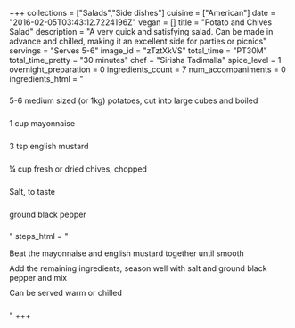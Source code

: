 +++
collections = ["Salads","Side dishes"]
cuisine = ["American"]
date = "2016-02-05T03:43:12.7224196Z"
vegan = []
title = "Potato and Chives Salad"
description = "A very quick and satisfying salad. Can be made in advance and chilled, making it an excellent side for parties or picnics"
servings = "Serves 5-6"
image_id = "zTztXkVS"
total_time = "PT30M"
total_time_pretty = "30 minutes"
chef = "Sirisha Tadimalla"
spice_level = 1
overnight_preparation = 0
ingredients_count = 7
num_accompaniments = 0
ingredients_html = "<ul style='padding-left: 0; list-style: none;'><li itemprop='recipeIngredient' style='margin: 8px 0px;padding: 8px 0px;'>5-6 medium sized (or 1kg) potatoes, cut into large cubes and boiled</li><li itemprop='recipeIngredient' style='margin: 8px 0px;padding: 8px 0px;'>1 cup mayonnaise</li><li itemprop='recipeIngredient' style='margin: 8px 0px;padding: 8px 0px;'>3 tsp english mustard</li><li itemprop='recipeIngredient' style='margin: 8px 0px;padding: 8px 0px;'>¼ cup fresh or dried chives, chopped</li><li itemprop='recipeIngredient' style='margin: 8px 0px;padding: 8px 0px;'>Salt, to taste</li><li itemprop='recipeIngredient' style='margin: 8px 0px;padding: 8px 0px;'>ground black pepper</li></ul>"
steps_html = "<ol style='list-style: none inside; padding-left: 0px;'><li style='padding-bottom: 10px;'><i class='step-track-icon fa fa-square-o'></i><span class='step-text' itemprop='recipeInstructions'>Beat the mayonnaise and english mustard together until smooth</span></li><li style='padding-bottom: 10px;'><i class='step-track-icon fa fa-square-o'></i><span class='step-text' itemprop='recipeInstructions'>Add the remaining ingredients, season well with salt and ground black pepper and mix</span></li><li style='padding-bottom: 10px;'><i class='step-track-icon fa fa-square-o'></i><span class='step-text' itemprop='recipeInstructions'>Can be served warm or chilled</span></li></ol>"
+++
